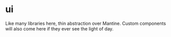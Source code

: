# ui

Like many libraries here, thin abstraction over Mantine. Custom
components will also come here if they ever see the light of day.
